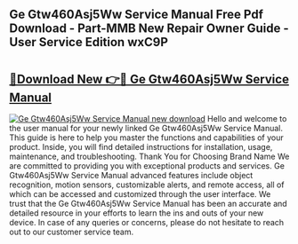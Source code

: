 ## Ge Gtw460Asj5Ww Service Manual Free Pdf Download - Part-MMB New Repair Owner Guide - User Service Edition wxC9P

# <h2><a href="http://bc34078.oget.top/?id=Ge+Gtw460Asj5Ww+Service+Manual">🔗Download New 👉🔴 Ge Gtw460Asj5Ww Service Manual</a></h2>

[![Ge Gtw460Asj5Ww Service Manual new download](https://i.imgur.com/5g1atiW.png)](http://bc34078.oget.top/?id=Ge+Gtw460Asj5Ww+Service+Manual)
Hello and welcome to the user manual for your newly linked Ge Gtw460Asj5Ww Service Manual. This guide is here to help you master the functions and capabilities of your product. Inside, you will find detailed instructions for installation, usage, maintenance, and troubleshooting. Thank You for Choosing Brand Name We are committed to providing you with exceptional products and services. Ge Gtw460Asj5Ww Service Manual advanced features include object recognition, motion sensors, customizable alerts, and remote access, all of which can be accessed and customized through the user interface. We trust that the Ge Gtw460Asj5Ww Service Manual has been an accurate and detailed resource in your efforts to learn the ins and outs of your new device. In case of any queries or concerns, please do not hesitate to reach out to our customer service team.
